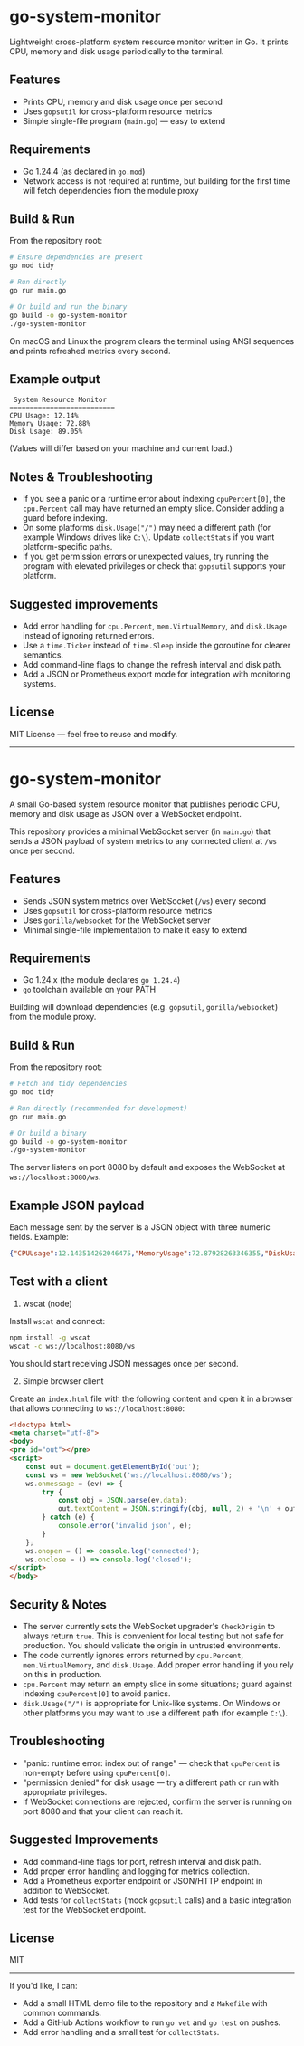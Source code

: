 # go-system-monitor

Lightweight cross-platform system resource monitor written in Go. It prints CPU, memory and disk usage periodically to the terminal.

## Features

- Prints CPU, memory and disk usage once per second
- Uses `gopsutil` for cross-platform resource metrics
- Simple single-file program (`main.go`) — easy to extend

## Requirements

- Go 1.24.4 (as declared in `go.mod`)
- Network access is not required at runtime, but building for the first time will fetch dependencies from the module proxy

## Build & Run

From the repository root:

```bash
# Ensure dependencies are present
go mod tidy

# Run directly
go run main.go

# Or build and run the binary
go build -o go-system-monitor
./go-system-monitor
```

On macOS and Linux the program clears the terminal using ANSI sequences and prints refreshed metrics every second.

## Example output

```
 System Resource Monitor
==========================
CPU Usage: 12.14%
Memory Usage: 72.88%
Disk Usage: 89.05%
```

(Values will differ based on your machine and current load.)

## Notes & Troubleshooting

- If you see a panic or a runtime error about indexing `cpuPercent[0]`, the `cpu.Percent` call may have returned an empty slice. Consider adding a guard before indexing.
- On some platforms `disk.Usage("/")` may need a different path (for example Windows drives like `C:\`). Update `collectStats` if you want platform-specific paths.
- If you get permission errors or unexpected values, try running the program with elevated privileges or check that `gopsutil` supports your platform.

## Suggested improvements

- Add error handling for `cpu.Percent`, `mem.VirtualMemory`, and `disk.Usage` instead of ignoring returned errors.
- Use a `time.Ticker` instead of `time.Sleep` inside the goroutine for clearer semantics.
- Add command-line flags to change the refresh interval and disk path.
- Add a JSON or Prometheus export mode for integration with monitoring systems.

## License

MIT License — feel free to reuse and modify.

---

# go-system-monitor

A small Go-based system resource monitor that publishes periodic CPU, memory and disk usage as JSON over a WebSocket endpoint.

This repository provides a minimal WebSocket server (in `main.go`) that sends a JSON payload of system metrics to any connected client at `/ws` once per second.

## Features

- Sends JSON system metrics over WebSocket (`/ws`) every second
- Uses `gopsutil` for cross-platform resource metrics
- Uses `gorilla/websocket` for the WebSocket server
- Minimal single-file implementation to make it easy to extend

## Requirements

- Go 1.24.x (the module declares `go 1.24.4`)
- `go` toolchain available on your PATH

Building will download dependencies (e.g. `gopsutil`, `gorilla/websocket`) from the module proxy.

## Build & Run

From the repository root:

```bash
# Fetch and tidy dependencies
go mod tidy

# Run directly (recommended for development)
go run main.go

# Or build a binary
go build -o go-system-monitor
./go-system-monitor
```

The server listens on port 8080 by default and exposes the WebSocket at `ws://localhost:8080/ws`.

## Example JSON payload

Each message sent by the server is a JSON object with three numeric fields. Example:

```json
{"CPUUsage":12.143514262046475,"MemoryUsage":72.87928263346355,"DiskUsage":89.04874541519105}
```

## Test with a client

1) wscat (node)

Install `wscat` and connect:

```bash
npm install -g wscat
wscat -c ws://localhost:8080/ws
```

You should start receiving JSON messages once per second.

2) Simple browser client

Create an `index.html` file with the following content and open it in a browser that allows connecting to `ws://localhost:8080`:

```html
<!doctype html>
<meta charset="utf-8">
<body>
<pre id="out"></pre>
<script>
	const out = document.getElementById('out');
	const ws = new WebSocket('ws://localhost:8080/ws');
	ws.onmessage = (ev) => {
		try {
			const obj = JSON.parse(ev.data);
			out.textContent = JSON.stringify(obj, null, 2) + '\n' + out.textContent;
		} catch (e) {
			console.error('invalid json', e);
		}
	};
	ws.onopen = () => console.log('connected');
	ws.onclose = () => console.log('closed');
</script>
</body>
```

## Security & Notes

- The server currently sets the WebSocket upgrader's `CheckOrigin` to always return `true`. This is convenient for local testing but not safe for production. You should validate the origin in untrusted environments.
- The code currently ignores errors returned by `cpu.Percent`, `mem.VirtualMemory`, and `disk.Usage`. Add proper error handling if you rely on this in production.
- `cpu.Percent` may return an empty slice in some situations; guard against indexing `cpuPercent[0]` to avoid panics.
- `disk.Usage("/")` is appropriate for Unix-like systems. On Windows or other platforms you may want to use a different path (for example `C:\`).

## Troubleshooting

- "panic: runtime error: index out of range" — check that `cpuPercent` is non-empty before using `cpuPercent[0]`.
- "permission denied" for disk usage — try a different path or run with appropriate privileges.
- If WebSocket connections are rejected, confirm the server is running on port 8080 and that your client can reach it.

## Suggested Improvements

- Add command-line flags for port, refresh interval and disk path.
- Add proper error handling and logging for metrics collection.
- Add a Prometheus exporter endpoint or JSON/HTTP endpoint in addition to WebSocket.
- Add tests for `collectStats` (mock `gopsutil` calls) and a basic integration test for the WebSocket endpoint.

## License

MIT

---

If you'd like, I can:

- Add a small HTML demo file to the repository and a `Makefile` with common commands.
- Add a GitHub Actions workflow to run `go vet` and `go test` on pushes.
- Add error handling and a small test for `collectStats`.
